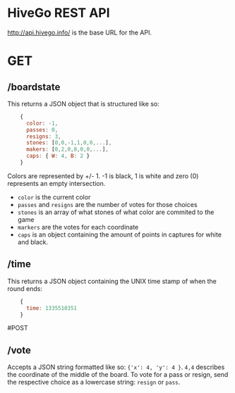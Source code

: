 HiveGo REST API
============

http://api.hivego.info/ is the base URL for the API.


# GET
## **/boardstate**
This returns a JSON object that is structured like so:


```javascript
    {
      color: -1,
      passes: 0,
      resigns: 3,
      stones: [0,0,-1,1,0,0,...],
      makers: [0,2,0,8,0,0,...],
      caps: { W: 4, B: 2 }
    }
```


Colors are represented by +/- 1. -1 is black, 1 is white and zero (0) represents an empty intersection.
- `color` is the current color
- `passes` and `resigns` are the number of votes for those choices
- `stones` is an array of what stones of what color are commited to the game
- `markers` are the votes for each coordinate
- `caps` is an object containing the amount of points in captures for white and black.

## **/time**
This returns a JSON object containing the UNIX time stamp of when the round ends:


```javascript
    {
      time: 1335510351
    }
```

#POST
## **/vote**


Accepts a JSON string formatted like so: `{'x': 4, 'y': 4 }`. 
`4,4` describes the coordinate of the middle of the board. To vote for a pass or resign, send the respective
choice as a lowercase string: `resign` or `pass`.